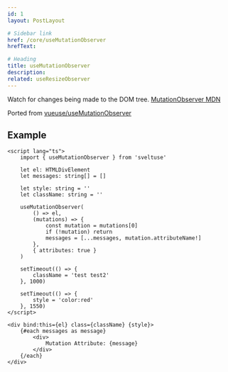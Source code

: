 ```yaml
---
id: 1
layout: PostLayout

# Sidebar link
href: /core/useMutationObserver
hrefText:

# Heading
title: useMutationObserver
description:
related: useResizeObserver
---
```



Watch for changes being made to the DOM tree. [MutationObserver MDN](https://developer.mozilla.org/en-US/docs/Web/API/MutationObserver)

Ported from [vueuse/useMutationObserver](https://vueuse.org/core/useMutationObserver)

## Example

```svelte example
<script lang="ts">
	import { useMutationObserver } from 'sveltuse'

	let el: HTMLDivElement
	let messages: string[] = []

	let style: string = ''
	let className: string = ''

	useMutationObserver(
		() => el,
		(mutations) => {
			const mutation = mutations[0]
			if (!mutation) return
			messages = [...messages, mutation.attributeName!]
		},
		{ attributes: true }
	)

	setTimeout(() => {
		className = 'test test2'
	}, 1000)

	setTimeout(() => {
		style = 'color:red'
	}, 1550)
</script>

<div bind:this={el} class={className} {style}>
	{#each messages as message}
		<div>
			Mutation Attribute: {message}
		</div>
	{/each}
</div>
```